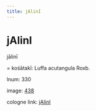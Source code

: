 ```yaml
---
title: jAlinI
---
```


# jAlinI

jālinī  <div n="P" />= kośātakī: Luffa acutangula Roxb.

lnum: 330

image: [438](https://www.sanskrit-lexicon.uni-koeln.de/scans/csl-apidev/servepdf.php?dict=snp&page=438)

cologne link: [jAlinI](https://sanskrit-lexicon.uni-koeln.de/scans/csl-apidev/getword.php?dict=snp&key=jAlinI)

